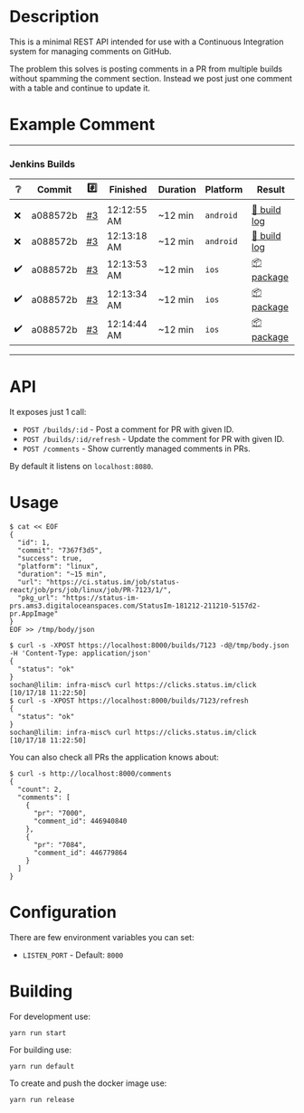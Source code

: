 # Description

This is a minimal REST API intended for use with a Continuous Integration system for managing comments on GitHub.

The problem this solves is posting comments in a PR from multiple builds without spamming the comment section. Instead we post just one comment with a table and continue to update it.

# Example Comment

---
### Jenkins Builds
| :grey_question: | Commit | :hash: | Finished | Duration | Platform | Result |
|-|-|-|-|-|-|-|
| | | | | | | |
| :x: | a088572b | [#3](https://google.pl) | 12:12:55 AM | ~12 min | `android` | [:page_facing_up: build log](https://google.plconsoleText) |
| :x: | a088572b | [#3](https://google.pl) | 12:13:18 AM | ~12 min | `android` | [:page_facing_up: build log](https://google.plconsoleText) |
| :heavy_check_mark: | a088572b | [#3](https://google.pl) | 12:13:53 AM | ~12 min | `ios` | [:package: package](https://google.pl) |
| :heavy_check_mark: | a088572b | [#3](https://google.pl) | 12:13:34 AM | ~12 min | `ios` | [:package: package](https://google.pl) |
| :heavy_check_mark: | a088572b | [#3](https://google.pl) | 12:14:44 AM | ~12 min | `ios` | [:package: package](https://google.pl) |
---

# API

It exposes just 1 call:

* `POST /builds/:id` - Post a comment for PR with given ID.
* `POST /builds/:id/refresh` - Update the comment for PR with given ID.
* `POST /comments` - Show currently managed comments in PRs.

By default it listens on `localhost:8080`.

# Usage

```
$ cat << EOF
{
  "id": 1,
  "commit": "7367f3d5",
  "success": true,
  "platform": "linux",
  "duration": "~15 min",
  "url": "https://ci.status.im/job/status-react/job/prs/job/linux/job/PR-7123/1/",
  "pkg_url": "https://status-im-prs.ams3.digitaloceanspaces.com/StatusIm-181212-211210-5157d2-pr.AppImage"
}
EOF >> /tmp/body/json

$ curl -s -XPOST https://localhost:8000/builds/7123 -d@/tmp/body.json -H 'Content-Type: application/json'
{
  "status": "ok"
}                                                                                                                                                                                     sochan@lilim: infra-misc% curl https://clicks.status.im/click                                                                                                    [10/17/18 11:22:50]
$ curl -s -XPOST https://localhost:8000/builds/7123/refresh
{
  "status": "ok"
}                                                                                                                                                                                     sochan@lilim: infra-misc% curl https://clicks.status.im/click                                                                                                    [10/17/18 11:22:50]
```
You can also check all PRs the application knows about:
```
$ curl -s http://localhost:8000/comments
{
  "count": 2,
  "comments": [
    {
      "pr": "7000",
      "comment_id": 446940840
    },
    {
      "pr": "7084",
      "comment_id": 446779864
    }
  ]
}
```
# Configuration

There are few environment variables you can set:

* `LISTEN_PORT` - Default: `8000`

# Building

For development use:
```
yarn run start
```
For building use:
```
yarn run default
```
To create and push the docker image use:
```
yarn run release
```
